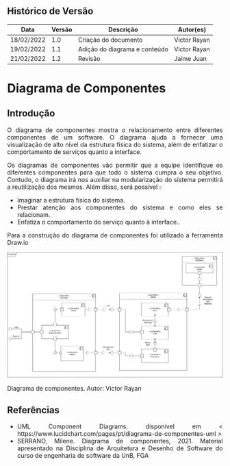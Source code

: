 ## Histórico de Versão

| Data       | Versão | Descrição                                                 | Autor(es)      |
| ---------- | ------ | --------------------------------------------------------- | ------------ |
| 18/02/2022 | 1.0    | Criação do documento                                      | Victor Rayan |
| 19/02/2022 | 1.1    | Adição do diagrama e conteúdo                             | Victor Rayan |
| 21/02/2022 | 1.2    | Revisão                            | Jaime Juan |


# Diagrama de Componentes

## Introdução


<p align="justify">O diagrama de componentes mostra o relacionamento entre diferentes componentes de um software. O diagrama ajuda a fornecer uma visualização de alto nível da estrutura física do sistema, além de enfatizar o comportamento de serviços quanto a interface. </p>

<p align="justify"> Os diagramas de componentes vão permitir que a equipe identifique os diferentes componentes para que todo o sistema cumpra o seu objetivo. Contudo, o diagrama irá nos auxiliar na modularização do sistema permitirá a reutilização dos mesmos. Além disso, será possível :
</p>

<ul align="justify">
    <li>Imaginar a estrutura física do sistema.</li>
    <li>Prestar atenção aos componentes do sistema e como eles se relacionam.</li> 
    <li>Enfatiza o comportamento do serviço quanto à interface..</li> 
</ul>

<p align="justify"> Para a construção do diagrama de componentes foi utilizado a ferramenta Draw.io </p>

[![Diagrama](../modelagem/imagensdiagramas/componentes.png)](../modelagem/imagensdiagramas/componentes.png)

<figcaption>Diagrama de componentes. Autor: Victor Rayan</figcaption>


## Referências

<ul align="justify">
    <li>UML Component Diagrams. disponível em < https://www.lucidchart.com/pages/pt/diagrama-de-componentes-uml > </li>
    <li>SERRANO, Milene. Diagrama de componentes, 2021. Material apresentado na Disciplina de Arquitetura e Desenho de Software do curso de engenharia de software da UnB, FGA</li> 
</ul>